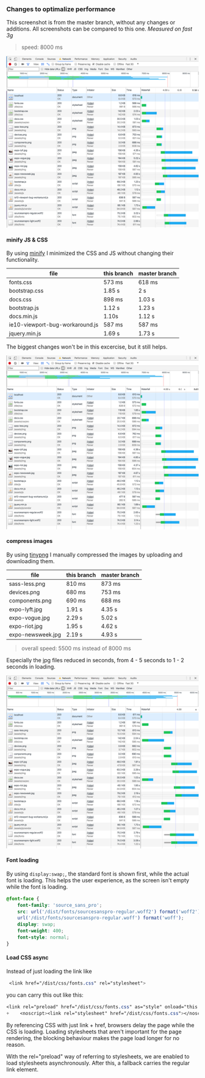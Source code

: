 ### Changes to optimalize performance

This screenshot is from the master branch, without any changes or additions. All screenshots can be compared to this one. 
_Measured on fast 3g_
> speed: 8000 ms


![master branch](branch.master.png)

#### minify JS & CSS 

By using [minify](https://www.minifier.org/) I minimized the CSS and JS without changing their functionality. 

file | this branch | master branch
-----|-------|--------------
fonts.css | 573 ms | 618 ms 
bootstrap.css | 1.85 s | 2 s
docs.css | 898 ms | 1.03 s
bootstrap.js | 1.12 s | 1.23 s
docs.min.js | 1.10s | 1.12 s
ie10-viewport-bug-workaround.js | 587 ms | 587 ms
jquery.min.js | 1.69 s | 1.73 s

The biggest changes won't be in this excercise, but it still helps.

![minify branch](branch.minify.png)

#### compress images

By using [tinypng](https://tinypng.com/) I manually compressed the images by uploading and downloading them.

file | this branch | master branch
-----|-------|--------------
sass-less.png | 810 ms | 873 ms 
devices.png | 680 ms | 753 ms
components.png | 690 ms | 688 ms
expo-lyft.jpg | 1.91 s | 4.35 s
expo-vogue.jpg | 2.29 s | 5.02 s
expo-riot.jpg | 1.95 s | 4.62 s
expo-newsweek.jpg | 2.19 s | 4.93 s

> overall speed: 5500 ms instead of 8000 ms

Especially the jpg files reduced in seconds, from 4 - 5 seconds to 1 - 2 seconds in loading.

![compressed images branch](branch.compressed-images.png)

#### Font loading

By using `display:swap;`, the standard font is shown first, while the actual font is loading. This helps the user experience, as the screen isn't empty while the font is loading.

```css
@font-face {
    font-family: 'source_sans_pro';
    src: url('/dist/fonts/sourcesanspro-regular.woff2') format('woff2'),
    url('/dist/fonts/sourcesanspro-regular.woff') format('woff');
    display: swap;
    font-weight: 400;
    font-style: normal;
}
```

#### Load CSS async

Instead of just loading the link like  
```css
 <link href="/dist/css/fonts.css" rel="stylesheet">
 ``` 
 you can carry this out like this: 
 ```css
<link rel="preload" href="/dist/css/fonts.css" as="style" onload="this.rel='stylesheet'">
+    <noscript><link rel="stylesheet" href="/dist/css/fonts.css"></noscript>
 ```

By referencing CSS with just link + href, browsers delay the page while the CSS is loading. Loading stylesheets that aren't important for the page rendering, the blocking behaviour makes the page load longer for no reason. 

With the rel="preload" way of referring to stylesheets, we are enabled to load stylesheets asynchronously. After this, a <noscript> fallback carries the regular link element.

